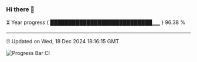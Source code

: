### Hi there 👋

⏳ Year progress { ████████████████████████████▁▁ } 96.38 %

---

⏰ Updated on Wed, 18 Dec 2024 18:16:15 GMT

![Progress Bar CI](https://github.com/code-lakshay/GitHub-Actions-Demo/workflows/Progress%20Bar%20CI/badge.svg)
